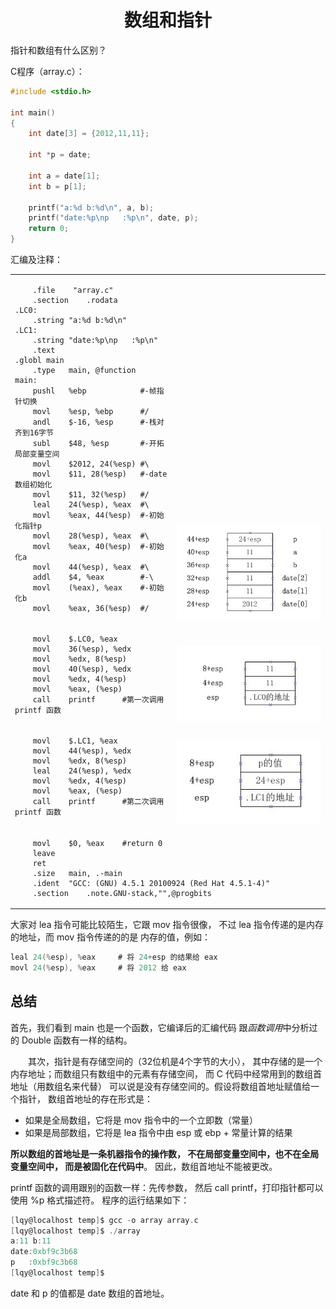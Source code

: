 
<a name="top"></a>

<h1 align="center">数组和指针
</h1>

指针和数组有什么区别？

C程序（array.c）：
```c
#include <stdio.h>

int main()
{
	int date[3] = {2012,11,11};

	int *p = date;

	int a = date[1];
	int b = p[1];

	printf("a:%d b:%d\n", a, b);
	printf("date:%p\np   :%p\n", date, p);
	return 0;
}
```

汇编及注释：

<table>
<tr><td>
<pre><code>    .file	"array.c"
	.section	.rodata
.LC0:
	.string	"a:%d b:%d\n"
.LC1:
	.string	"date:%p\np   :%p\n"
	.text
.globl main
	.type	main, @function
main:
	pushl	%ebp			#-帧指针切换
	movl	%esp, %ebp		#/
	andl	$-16, %esp		#-栈对齐到16字节
	subl	$48, %esp		#-开拓局部变量空间
	movl	$2012, 24(%esp)	#\
	movl	$11, 28(%esp)	#-date数组初始化
	movl	$11, 32(%esp)	#/
	leal	24(%esp), %eax	#\
	movl	%eax, 44(%esp)	#-初始化指针p
	movl	28(%esp), %eax	#\
	movl	%eax, 40(%esp)	#-初始化a
	movl	44(%esp), %eax	#\
	addl	$4, %eax		#-\
	movl	(%eax), %eax	#-初始化b
	movl	%eax, 36(%esp)	#/
</code></pre></td>
<td valign="bottom"><img src="./images/original_fmSH_48030000e812125c.jpg" /></td>
</tr>

<tr><td>
<pre><code>    movl    $.LC0, %eax
	movl	36(%esp), %edx
	movl	%edx, 8(%esp)
	movl	40(%esp), %edx
	movl	%edx, 4(%esp)
	movl	%eax, (%esp)
	call	printf		#第一次调用 printf 函数
</code></pre></td>
<td valign="bottom"><img src="images/original_6dpg_28e80000e7fc1191.jpg" /></td>
</tr>

<tr><td>
<pre><code>    movl    $.LC1, %eax
	movl	44(%esp), %edx
	movl	%edx, 8(%esp)
	leal	24(%esp), %edx
	movl	%edx, 4(%esp)
	movl	%eax, (%esp)
	call	printf		#第二次调用 printf 函数
</code></pre></td>
<td valign="bottom"><img src="./images/original_ECol_44540000c23f1190.jpg" /></td>
</tr>

<tr><td colspan="2">
<pre><code>    movl    $0, %eax    #return 0
	leave
	ret
	.size	main, .-main
	.ident	"GCC: (GNU) 4.5.1 20100924 (Red Hat 4.5.1-4)"
	.section	.note.GNU-stack,"",@progbits
</code></pre></td>
</tr>
</table>

大家对 lea 指令可能比较陌生，它跟 mov 指令很像，
不过 lea 指令传递的是内存的地址，而 mov 指令传递的的是
内存的值，例如：

```c
leal 24(%esp), %eax		# 将 24+esp 的结果给 eax
movl 24(%esp), %eax		# 将 2012 给 eax
```
## 总结

首先，我们看到 main 也是一个函数，它编译后的汇编代码
跟<em>函数调用</em>中分析过的 Double 函数有一样的结构。

　　其次，指针是有存储空间的（32位机是4个字节的大小），
其中存储的是一个内存地址；而数组只有数组中的元素有存储空间，
而 C 代码中经常用到的数组首地址（用数组名来代替）
可以说是没有存储空间的。假设将数组首地址赋值给一个指针，
数组首地址的存在形式是：

* 如果是全局数组，它将是 mov 指令中的一个立即数（常量）
* 如果是局部数组，它将是 lea 指令中由 esp 或 ebp +
常量计算的结果

<b>所以数组的首地址是一条机器指令的操作数，
不在局部变量空间中，也不在全局变量空间中，
而是被固化在代码中</b>。
因此，数组首地址不能被更改。

printf 函数的调用跟别的函数一样：先传参数，
然后 call printf，打印指针都可以使用 %p 格式描述符。
程序的运行结果如下：
```c
[lqy@localhost temp]$ gcc -o array array.c
[lqy@localhost temp]$ ./array
a:11 b:11
date:0xbf9c3b68
p   :0xbf9c3b68
[lqy@localhost temp]$
```
date 和 p 的值都是 date 数组的首地址。
